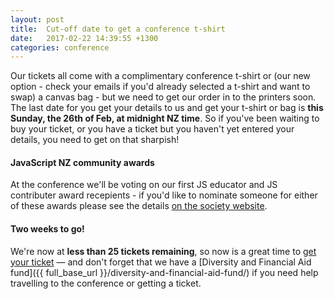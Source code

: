 ```yaml
---
layout: post
title:  Cut-off date to get a conference t-shirt
date:   2017-02-22 14:39:55 +1300
categories: conference
---
```


Our tickets all come with a complimentary conference t-shirt or (our new option -
check your emails if you'd already selected a t-shirt and want to swap) a
canvas bag - but we need to get our order in to the printers soon. The last date
for you get your details to us and get your t-shirt or bag is __this Sunday, the
26th of Feb, at midnight NZ time__. So if you've been waiting to buy your
ticket, or you have a ticket but you haven't yet entered your details, you need
to get on that sharpish!

#### JavaScript NZ community awards

At the conference we'll be voting on our first JS educator and JS contributer
award recepients - if you'd like to nominate someone for either of these awards
please see the details [on the society website](http://javascript.org.nz/awards).

#### Two weeks to go!

We're now at __less than 25 tickets remaining__, so now is a great time to [get your ticket](https://ti.to/javascript-nz/nz-js-con-2017) —
and don't forget that we have a [Diversity and Financial Aid fund]({{
full_base_url }}/diversity-and-financial-aid-fund/) if you need help travelling to
the conference or getting a ticket.
